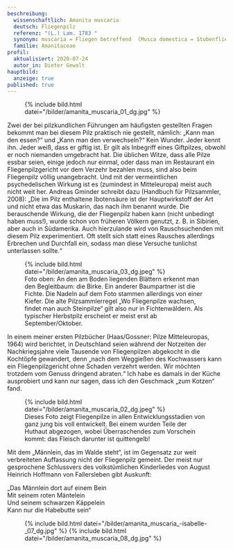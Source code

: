 ```yaml
---
beschreibung:
  wissenschaftlich: Amanita muscaria
  deutsch: Fliegenpilz
  referenz: "(L.) Lam. 1783 "
  synonym: muscaria = Fliegen betreffend  (Musca domestica = Stubenfliege)
  familie: Amanitaceae
profil:
  aktualisiert: 2020-07-24
  autor_in: Dieter Gewalt
hauptbild:
  anzeige: true
published: true
---
```

<figure class="standard">
  {% include bild.html datei="/bilder/amanita_muscaria_01_dg.jpg" %}
</figure>

Zwei der bei pilzkundlichen Führungen am häufigsten gestellten Fragen bekommt man bei diesem Pilz praktisch nie gestellt, nämlich: „Kann man den essen?“ und „Kann man den verwechseln?“ Kein Wunder. Jeder kennt ihn. Jeder weiß, dass er giftig ist. Er gilt als Inbegriff eines Giftpilzes, obwohl er noch niemanden umgebracht hat. Die üblichen Witze, dass alle Pilze essbar seien, einige jedoch nur einmal, oder dass man im Restaurant ein Fliegenpilzgericht vor dem Verzehr bezahlen muss, sind also beim Fliegenpilz völlig unangebracht. Und mit der vermeintlichen psychedelischen Wirkung ist es (zumindest in Mitteleuropa) meist auch nicht weit her. Andreas Gminder schreibt dazu (Handbuch für Pilzsammler, 2008): „Die im Pilz enthaltene Ibotensäure ist der Hauptwirkstoff der Art und nicht etwa das Muskarin, das nach ihm benannt wurde. Die berauschende Wirkung, die der Fliegenpilz haben kann (nicht unbedingt haben muss!), wurde schon von früheren Völkern genutzt, z. B. in Sibirien, aber auch in Südamerika. Auch hierzulande wird von Rauschsuchenden mit diesem Pilz experimentiert. Oft stellt sich statt eines Rausches allerdings Erbrechen und Durchfall ein, sodass man diese Versuche tunlichst unterlassen sollte.“

<figure class="standard">
  {% include bild.html datei="/bilder/amanita_muscaria_03_dg.jpeg" %}
  <figcaption>Foto oben: An den am Boden liegenden Blättern erkennt man den Begleitbaum: die Birke. Ein anderer Baumpartner ist die Fichte. Die Nadeln auf dem Foto stammen allerdings von einer Kiefer. Die alte Pilzsammlerregel „Wo Fliegenpilze wachsen, findet man auch Steinpilze“ gilt also nur in Fichtenwäldern. Als typischer Herbstpilz erscheint er meist erst ab September/Oktober.</figcaption>
</figure>

In einem meiner ersten Pilzbücher (Haas/Gossner: Pilze Mitteleuropas, 1964) wird berichtet, in Deutschland seien während der Notzeiten der Nachkriegsjahre viele Tausende von Fliegenpilzen abgekocht in die Kochtöpfe gewandert, denn „nach dem Weggießen des Kochwassers kann ein Fliegenpilzgericht ohne Schaden verzehrt werden. Wir möchten trotzdem vom Genuss dringend abraten.“ Ich habe es damals in der Küche ausprobiert und kann nur sagen, dass ich den Geschmack „zum Kotzen“ fand.

<figure class="standard">
  {% include bild.html datei="/bilder/amanita_muscaria_02_dg.jpeg" %}
  <figcaption>Dieses Foto zeigt Fliegenpilze in allen Entwicklungsstadien von ganz jung bis voll entwickelt. Bei einem wurden Teile der Huthaut abgezogen, wobei Überraschendes zum Vorschein kommt: das Fleisch darunter ist quittengelb!</figcaption>
</figure>

Mit dem „Männlein, das im Walde steht“, ist im Gegensatz zur weit verbreiteten Auffassung nicht der Fliegenpilz gemeint. Der meist nur gesprochene Schlussvers des volkstümlichen Kinderliedes von August Heinrich Hoffmann von Fallersleben gibt Auskunft:

„Das Männlein dort auf einem Bein  
Mit seinem roten Mäntelein  
Und seinem schwarzen Käppelein  
Kann nur die Habebutte sein“

<figure class="standard">
  {% include bild.html datei="/bilder/amanita_muscaria_-isabelle-_07_dg.jpg" %}
  {% include bild.html datei="/bilder/amanita_muscaria_08_dg.jpg" %}
</figure>